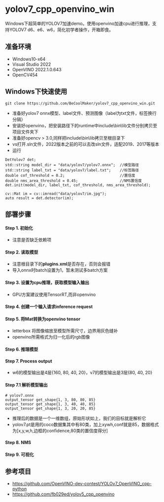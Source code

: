 # yolov7_cpp_openvino_win
Windows下超简单的YOLOV7加速demo。使用openvino加速cpu进行推理，支持YOLOV7 d6、e6、w6，简化初学者操作，开箱即食。

## 准备环境
- Windows10-x64
- Visual Studio 2022
- OpenVINO 2022.1.0.643
- OpenCV454

## Windows下快速使用
```
git clone https://github.com/BeCoolMaker/yolov7_cpp_openvino_win.git
```
- 准备好yolov7 onnx模型、label文件、预测图像（label为txt文件，标签换行分隔）
- 安装好openvino，把安装路径下的runtime中include\bin\lib文件分别拷贝至项目文件夹下
- 准备好opencv > 3.0,同样把include\bin\lib拷贝至根目录下
- vs打开.sln文件，2022版本之前的可以去改sln文件，适配2019、2017等版本
- 运行
```
DetYolov7 det;
std::string model_dir = "data/yolov7/yolov7.onnx";  //模型路径
std::string label_txt = "data/yolov7/label.txt";    //标签路径
double cof_threshold = 0.2;                         //置信度
double nms_area_threshold = 0.45;                   //NMS置信度
det.init(model_dir, label_txt, cof_threshold, nms_area_threshold);

cv::Mat im = cv::imread("data/yolov7/im.jpg");
auto result = det.detector(im);
```
## 部署步骤
#### Step 1. 初始化
- 注意是否缺乏依赖项
#### Step 2. 读取模型
- 注意根目录下的**plugins.xml**是否存在，否则会报错
- 导入onnx时batch设置为1，暂未测试多batch方案
#### Step 3. 设置为cpu推理，获取模型输入输出
- GPU方案建议使用TensorRT,而非openvino
#### Step 4. 创建一个输入请求inference request
#### Step 5. 将Mat转换为openvino tensor
- letterbox 将图像缩放至模型所需尺寸，边界用灰色缝补
- openvino所需格式为归一化后的rgb图像
#### Step 6. 推理模型
#### Step 7. Process output
- w6的模型输出是4层{160, 80, 40, 20}，v7的模型输出是3层{80, 40, 20}
#### Step 7.1 解析模型输出
```
# yolov7.onnx
output_tensor get_shape{1, 3, 80, 80, 85}
output_tensor get_shape{1, 3, 40, 40, 85}
output_tensor get_shape{1, 3, 20, 20, 85}
```
- 推理后的数据是一个一维数组，原始形状如上，我们的目标就是解析它
- yolov7.pt是用的coco数据集其中有80类，加上xywh,conf就是85，数据格式为[x,y,w,h,边框的confidence,80类的置信度得分]
#### Step 8. NMS
#### Step 9. 可视化

## 参考项目
- https://github.com/OpenVINO-dev-contest/YOLOv7_OpenVINO_cpp-python
- https://github.com/fb029ed/yolov5_cpp_openvino

